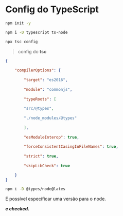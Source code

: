 # Config do TypeScript

```bash
npm init -y
```

```bash
npm i -D typescript ts-node
```

```bash
npx tsc config
```
> config do **tsc**
```json
{
	
	"compilerOptions": {
		
		"target": "es2016",
		
		"module": "commonjs",
		
		"typeRoots": [
		
		"src/@types",
		
		"./node_modules/@types"
		
		],
		
		"esModuleInterop": true,
		
		"forceConsistentCasingInFileNames": true,
		
		"strict": true,
		
		"skipLibCheck": true

	}
}
```

```bash
npm i -D @types/node@lates
```
É possível especificar uma versão para o node.

***e checked.***
